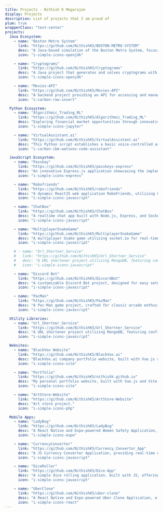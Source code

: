 ```yaml
---
title: Projects - Nithish K Megarajan
display: Projects
description: List of projects that I am proud of
plum: true
wrapperClass: "text-center"
projects:
  Java Ecosystem:
    - name: "Boston Metro System"
      link: "https://github.com/NithishK5/BOSTON-METRO-SYSTEM"
      desc: "A Java-based simulation of the Boston Metro System, focusing on its functionalities, routes, and behavior, developed collaboratively."
      icon: "i-simple-icons-openjdk"

    - name: "Cryptograms"
      link: "https://github.com/NithishK5/Cryptograms"
      desc: "A Java project that generates and solves cryptograms with phrases, designed for collaborative learning in cryptography for educational purposes."
      icon: "i-simple-icons-openjdk"

    - name: "Movies-API"
      link: "https://github.com/NithishK5/Movies-API"
      desc: "A backend project providing an API for accessing and managing a vast database of movies, built using Java and designed for seamless integration into web and mobile applications."
      icon: "i-carbon-row-insert"

  Python Ecosystem:
    - name: "Algorithmic_Trading_ML"
      link: "https://github.com/NithishK5/Algorithmic_Trading_ML"
      desc: "Exploring financial market opportunities through innovative machine learning-driven algorithmic trading strategies, from unsupervised asset clustering and sentiment analysis to advanced volatility forecasting."
      icon: "i-simple-icons-jupyter"

    - name: "VirtualAssistant.ai"
      link: "https://github.com/NithishK5/VirtualAssistant.ai"
      desc: "This Python script establishes a basic voice-controlled assistant named Mia. Utilizing speech recognition, it processes voice commands to perform tasks like playing music on YouTube or informing about the current time."
      icon: "i-carbon-ibm-watsonx-code-assistant"

  JavaScript Ecosystem:
    - name: "Passkey"
      link: "https://github.com/NithishK5/passkeys-express"
      desc: "An innovative Express.js application showcasing the implementation of Web Authentication API (Webauthn) with Passkeys for secure, passwordless authentication in a Dockerized environment."
      icon: "i-simple-icons-express"

    - name: "Robofriends"
      link: "https://github.com/NithishK5/robofriends"
      desc: "A dynamic ReactJS web application RoboFriends, utilizing Create React App for streamlined development, testing, and deployment, within the modern JavaScript ecosystem."
      icon: "i-simple-icons-javascript"

    - name: "ChatBox"
      link: "https://github.com/NithishK5/ChatBox"
      desc: "A realtime chat app built with Node.js, Express, and Socket.io, featuring a simple Vanilla JS frontend."
      icon: "i-simple-icons-javascript"

    - name: "MultiplayerSnakeGame"
      link: "https://github.com/NithishK5/MultiplayerSnakeGame"
      desc: "A multiplayer Snake game utilizing socket.io for real-time, interactive gameplay across multiple players."
      icon: "i-simple-icons-javascript"

    # - name: "Url_Shortner_Service"
    #   link: "https://github.com/NithishK5/Url_Shortner_Service"
    #   desc: "A URL shortener project utilizing MongoDB, featuring configurable settings in default.json for development and production.json for production environments."
    #   icon: "i-simple-icons-javascript"

    - name: "Discord Bot"
      link: "https://github.com/NithishK5/DiscordBot"
      desc: "A customizable Discord Bot project, designed for easy setup and deployment. Install dependencies, then launch with npm start or npm run dev. Integrate the bot into your Discord server using a unique client ID and explore its capabilities through the comprehensive Discord.js documentation."
      icon: "i-simple-icons-javascript"

    - name: "PacMan"
      link: "https://github.com/NithishK5/PacMan"
      desc: "A Pac-Man game project, crafted for classic arcade enthusiasts. Install dependencies to dive into the nostalgic chase, navigating mazes and evading ghosts in this timeless pursuit."
      icon: "i-simple-icons-javascript"

  Utility Libraries:
    - name: "Url_Shortner_Service"
      link: "https://github.com/NithishK5/Url_Shortner_Service"
      desc: "A URL shortener project utilizing MongoDB, featuring configurable settings in default.json for development and production.json for production environments."
      icon: "i-simple-icons-javascript"

  Websites:
    - name: "BlackVox Website"
      link: "https://github.com/NithishK5/BlackVox.ai"
      desc: "BlackVox.ai company portfolio website, built with Vue.js and Vite, featuring a clean, responsive design and a variety of projects."
      icon: "i-simple-icons-vite"

    - name: "Portfolio"
      link: "https://github.com/NithishK5/nithishk.github.io"
      desc: "My personal portfolio website, built with Vue.js and Vite, featuring a clean, responsive design and a variety of projects."
      icon: "i-simple-icons-vite"

    - name: "ArtStore-Website"
      link: "https://github.com/NithishK5/ArtStore-Website"
      desc: "Art store project."
      icon: "i-simple-icons-php"

  Mobile Apps:
    - name: "LadyBug"
      link: "https://github.com/NithishK5/LadyBug"
      desc: "A React Native and Expo-powered Women Safety Application, offering real-time crime data to safeguard and empower women, promoting confidence and security in their daily lives."
      icon: "i-simple-icons-expo"

    - name: "CurrencyConverter"
      link: "https://github.com/NithishK5/Currency_Convertor_App"
      desc: "A JS Currency Converter Application, providing real-time exchange rates and currency conversion for seamless international transactions."
      icon: "i-simple-icons-javascript"

    - name: "DiceRoller"
      link: "https://github.com/NithishK5/Dice-App"
      desc: "A simple dice rolling application, built with JS, offering a fun and interactive way to roll dice for games and activities."
      icon: "i-simple-icons-javascript"

    - name: "UberClone"
      link: "https://github.com/NithishK5/uber-clone"
      desc: "A React Native and Expo-powered Uber Clone Application, offering a seamless, user-friendly experience for ride-sharing and transportation services."
      icon: "i-simple-icons-react"
---
```


<!-- @layout-full-width -->

<ListProjects :projects="frontmatter.projects" />

